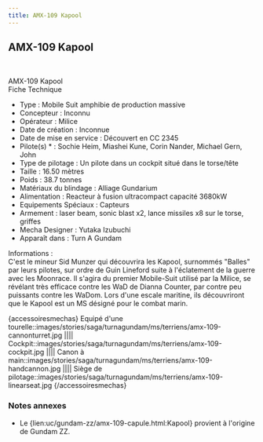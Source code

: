 ```yaml
---
title: AMX-109 Kapool
---
```


AMX-109 Kapool
--------------

 





AMX-109 Kapool  
Fiche Technique   
- Type : Mobile Suit amphibie de production massive  
- Concepteur : Inconnu  
- Opérateur : Milice  
- Date de création : Inconnue  
- Date de mise en service : Découvert en CC 2345  
- Pilote(s) * : Sochie Heim, Miashei Kune, Corin Nander, Michael Gern, John  
- Type de pilotage : Un pilote dans un cockpit situé dans le torse/tête   
- Taille : 16.50 mètres  
- Poids : 38.7 tonnes  
- Matériaux du blindage : Alliage Gundarium  
- Alimentation : Reacteur à fusion ultracompact capacité 3680kW  
- Equipements Spéciaux : Capteurs  
- Armement : laser beam, sonic blast x2, lance missiles x8 sur le torse, griffes  
- Mecha Designer : Yutaka Izubuchi  
- Apparaît dans : Turn A Gundam  
  
  
Informations :   
C'est le mineur Sid Munzer qui découvrira les Kapool, surnommés "Balles" par leurs pilotes, sur ordre de Guin Lineford suite à l'éclatement de la guerre avec les Moonrace. Il s'agira du premier Mobile-Suit utilisé par la Milice, se révélant très efficace contre les WaD de Dianna Counter, par contre peu puissants contre les WaDom. Lors d'une escale maritine, ils découvriront que le Kapool est un MS désigné pour le combat marin. 



{accessoiresmechas}
Equipé d'une tourelle::images/stories/saga/turnagundam/ms/terriens/amx-109-cannonturret.jpg
||||
Cockpit::images/stories/saga/turnagundam/ms/terriens/amx-109-cockpit.jpg
||||
Canon à main::images/stories/saga/turnagundam/ms/terriens/amx-109-handcannon.jpg
||||
Siège de pilotage::images/stories/saga/turnagundam/ms/terriens/amx-109-linearseat.jpg
{/accessoiresmechas}

### Notes annexes


- Le {lien:uc/gundam-zz/amx-109-capule.html:Kapool} provient à l'origine de Gundam ZZ.


